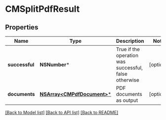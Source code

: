 # CMSplitPdfResult

## Properties
Name | Type | Description | Notes
------------ | ------------- | ------------- | -------------
**successful** | **NSNumber*** | True if the operation was successful, false otherwise | [optional] 
**documents** | [**NSArray&lt;CMPdfDocument&gt;***](CMPdfDocument.md) | PDF documents as output | [optional] 

[[Back to Model list]](../README.md#documentation-for-models) [[Back to API list]](../README.md#documentation-for-api-endpoints) [[Back to README]](../README.md)


